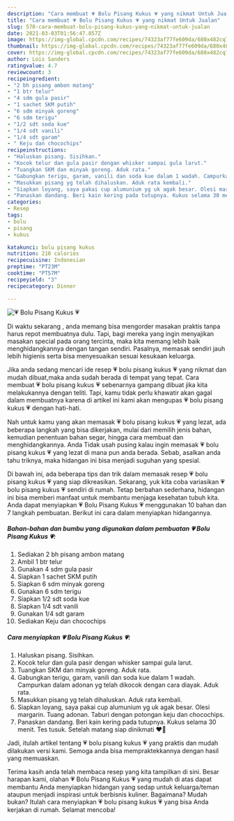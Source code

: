 ```yaml
---
description: "Cara membuat 💗 Bolu Pisang Kukus 💗 yang nikmat Untuk Jualan"
title: "Cara membuat 💗 Bolu Pisang Kukus 💗 yang nikmat Untuk Jualan"
slug: 570-cara-membuat-bolu-pisang-kukus-yang-nikmat-untuk-jualan
date: 2021-03-03T01:56:47.857Z
image: https://img-global.cpcdn.com/recipes/74323af77fe609da/680x482cq70/💗-bolu-pisang-kukus-💗-foto-resep-utama.jpg
thumbnail: https://img-global.cpcdn.com/recipes/74323af77fe609da/680x482cq70/💗-bolu-pisang-kukus-💗-foto-resep-utama.jpg
cover: https://img-global.cpcdn.com/recipes/74323af77fe609da/680x482cq70/💗-bolu-pisang-kukus-💗-foto-resep-utama.jpg
author: Lois Sanders
ratingvalue: 4.7
reviewcount: 3
recipeingredient:
- "2 bh pisang ambon matang"
- "1 btr telur"
- "4 sdm gula pasir"
- "1 sachet SKM putih"
- "6 sdm minyak goreng"
- "6 sdm terigu"
- "1/2 sdt soda kue"
- "1/4 sdt vanili"
- "1/4 sdt garam"
- " Keju dan chocochips"
recipeinstructions:
- "Haluskan pisang. Sisihkan."
- "Kocok telur dan gula pasir dengan whisker sampai gula larut."
- "Tuangkan SKM dan minyak goreng. Aduk rata."
- "Gabungkan terigu, garam, vanili dan soda kue dalam 1 wadah. Campurkan dalam adonan yg telah dikocok dengan cara diayak. Aduk rata."
- "Masukkan pisang yg telah dihaluskan. Aduk rata kembali."
- "Siapkan loyang, saya pakai cup alumunium yg uk agak besar. Olesi margarin. Tuang adonan. Taburi dengan potongan keju dan chocochips."
- "Panaskan dandang. Beri kain kering pada tutupnya. Kukus selama 30 menit. Tes tusuk. Setelah matang siap dinikmati ❤️🧡"
categories:
- Resep
tags:
- bolu
- pisang
- kukus

katakunci: bolu pisang kukus 
nutrition: 210 calories
recipecuisine: Indonesian
preptime: "PT23M"
cooktime: "PT57M"
recipeyield: "3"
recipecategory: Dinner

---
```



![💗 Bolu Pisang Kukus 💗](https://img-global.cpcdn.com/recipes/74323af77fe609da/680x482cq70/💗-bolu-pisang-kukus-💗-foto-resep-utama.jpg)

Di waktu  sekarang , anda memang bisa mengorder masakan praktis tanpa harus repot membuatnya dulu. Tapi, bagi mereka yang ingin menyajikan masakan special pada orang tercinta, maka kita memang lebih baik menghidangkannya dengan tangan sendiri. Pasalnya, memasak sendiri jauh lebih higienis serta bisa menyesuaikan sesuai kesukaan keluarga.

Jika anda sedang mencari ide resep 💗 bolu pisang kukus 💗 yang nikmat dan mudah dibuat,maka anda sudah berada di tempat yang tepat. Cara membuat 💗 bolu pisang kukus 💗  sebenarnya gampang dibuat jika kita melakukannya dengan teliti. Tapi, kamu tidak perlu khawatir akan gagal dalam membuatnya 
karena di artikel ini kami akan mengupas 💗 bolu pisang kukus 💗 dengan hati-hati.  



Nah untuk kamu yang akan memasak 💗 bolu pisang kukus 💗 yang lezat, ada beberapa langkah yang bisa dikerjakan, mulai dari memilih jenis bahan, kemudian penentuan bahan segar, hingga cara membuat dan menghidangkannya. Anda Tidak usah pusing kalau ingin memasak 💗 bolu pisang kukus 💗 yang lezat di mana pun anda berada. Sebab, asalkan anda  tahu triknya, maka hidangan ini bisa menjadi suguhan yang spesial.

Di bawah ini, ada beberapa tips dan trik dalam memasak resep 💗 bolu pisang kukus 💗 yang siap dikreasikan. Sekarang, yuk kita coba variasikan 💗 bolu pisang kukus 💗 sendiri di rumah. Tetap berbahan sederhana, hidangan ini bisa memberi manfaat untuk membantu menjaga kesehatan tubuh kita. Anda dapat menyiapkan 💗 Bolu Pisang Kukus 💗 menggunakan 10 bahan dan 7 langkah pembuatan. Berikut ini cara dalam menyiapkan hidangannya.

<!--inarticleads1-->

##### Bahan-bahan dan bumbu yang digunakan dalam pembuatan 💗 Bolu Pisang Kukus 💗:

1. Sediakan 2 bh pisang ambon matang
1. Ambil 1 btr telur
1. Gunakan 4 sdm gula pasir
1. Siapkan 1 sachet SKM putih
1. Siapkan 6 sdm minyak goreng
1. Gunakan 6 sdm terigu
1. Siapkan 1/2 sdt soda kue
1. Siapkan 1/4 sdt vanili
1. Gunakan 1/4 sdt garam
1. Sediakan  Keju dan chocochips




<!--inarticleads2-->

##### Cara menyiapkan 💗 Bolu Pisang Kukus 💗:

1. Haluskan pisang. Sisihkan.
1. Kocok telur dan gula pasir dengan whisker sampai gula larut.
1. Tuangkan SKM dan minyak goreng. Aduk rata.
1. Gabungkan terigu, garam, vanili dan soda kue dalam 1 wadah. Campurkan dalam adonan yg telah dikocok dengan cara diayak. Aduk rata.
1. Masukkan pisang yg telah dihaluskan. Aduk rata kembali.
1. Siapkan loyang, saya pakai cup alumunium yg uk agak besar. Olesi margarin. Tuang adonan. Taburi dengan potongan keju dan chocochips.
1. Panaskan dandang. Beri kain kering pada tutupnya. Kukus selama 30 menit. Tes tusuk. Setelah matang siap dinikmati ❤️🧡




Jadi, itulah artikel tentang  💗 bolu pisang kukus 💗  yang praktis dan mudah dilakukan versi kami. Semoga anda bisa mempraktekkannya dengan hasil yang memuaskan. 

Terima kasih anda telah membaca resep yang kita tampilkan di sini. Besar harapan kami, olahan  💗 Bolu Pisang Kukus 💗 yang mudah di atas dapat membantu Anda menyiapkan hidangan yang sedap untuk keluarga/teman ataupun menjadi inspirasi untuk berbisnis kuliner. Bagaimana? Mudah bukan? Itulah cara menyiapkan 💗 bolu pisang kukus 💗 yang bisa Anda kerjakan di rumah. Selamat mencoba!

